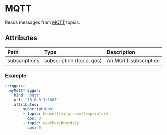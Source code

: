 # MQTT

Reads messages from [MQTT](http://mqtt.org/) topics.

## Attributes

| **Path** | **Type** | **Description** |
| :--- | :--- | :--- |
| subscriptions | subscription (topic, qos) | An MQTT subscription |

### Example

```yaml
triggers:
  myMqttTrigger:
    kind: "mqtt"
    url: "10.0.0.3:1883"
    attributes:
        subscriptions:
        - topic: house/living-room/temperature
          qos: 0
        - topic: weather/humidity
          qos: 0
```
